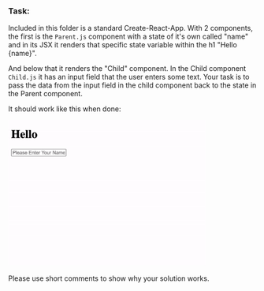 ### Task:

Included in this folder is a standard Create-React-App. With 2 
components, the first is the `Parent.js` component with a state of it's own called "name" and in its JSX it renders that specific state variable within the h1 "Hello {name}". 

And below that it renders the "Child" component. In the Child component `Child.js` it has an input field that the user enters some text. Your task is to pass the data from the input field in the child component back to the state in the Parent component. 

It should work like this when done:

<img src="assets/React-State-Demo.gif" width="400px">

Please use short comments to show why your solution works.

<!-- Good work Shar. Just missing the comments! 80% -->